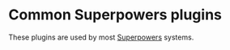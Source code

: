 # Common Superpowers plugins

These plugins are used by most [Superpowers](http://superpowers-html5.com/) systems.
